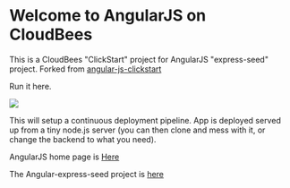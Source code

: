 # Welcome to AngularJS on CloudBees

This is a CloudBees "ClickStart" project for AngularJS "express-seed" project. Forked from <a href="https://github.com/CloudBees-community/angular-js-clickstart">angular-js-clickstart</a>

Run it here.


<a href="https://grandcentral.cloudbees.com/?CB_clickstart=https://raw.github.com/ovaris/angular--express-seed-js-clickstart/master/clickstart.json"><img src="https://d3ko533tu1ozfq.cloudfront.net/clickstart/deployInstantly.png"/></a>

This will setup a continuous deployment pipeline. App is deployed served up from a tiny node.js server (you 
can then clone and mess with it, or change the backend to what you need). 

AngularJS home page is [Here](http://angularjs.org/)

The Angular-express-seed project is [here](https://github.com/angular/angular-express-seed)


